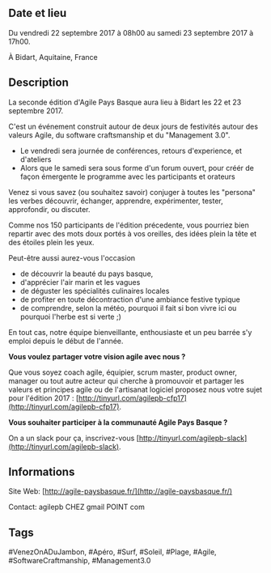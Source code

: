 ## Date et lieu

Du vendredi 22 septembre 2017 à 08h00 au samedi 23 septembre 2017 à 17h00.

À Bidart, Aquitaine, France

## Description
La seconde édition d'Agile Pays Basque aura lieu à Bidart les 22 et 23 septembre 2017.

C'est un événement construit autour de deux jours de festivités autour des valeurs Agile, du software craftsmanship et du "Management 3.0".
-   Le vendredi sera journée de conférences, retours d'experience, et d'ateliers
-   Alors que le samedi sera sous forme d'un forum ouvert, pour créér de façon émergente le programme avec les participants et orateurs

Venez si vous savez (ou souhaitez savoir) conjuger à toutes les "persona" les verbes découvrir, échanger, apprendre, expérimenter, tester, approfondir, ou discuter.

Comme nos 150 participants de l'édition précedente, vous pourriez bien repartir avec des mots doux portés à vos oreilles, des idées plein la tête et des étoiles plein les yeux.

Peut-être aussi aurez-vous l'occasion
- de découvrir la beauté du pays basque,
- d'apprécier l'air marin et les vagues
- de déguster les spécialités culinaires locales
- de profiter en toute décontraction d'une ambiance festive typique
- de comprendre, selon la météo, pourquoi il fait si bon vivre ici ou pourquoi l'herbe est si verte ;)

En tout cas, notre équipe bienveillante, enthousiaste et un peu barrée s'y emploi depuis le début de l'année.

**Vous voulez partager votre vision agile avec nous ?**

Que vous soyez coach agile, équipier, scrum master, product owner, manager ou tout autre acteur qui cherche à promouvoir et partager les valeurs et principes agile ou de l'artisanat logiciel proposez nous votre sujet pour l'édition 2017 : [http://tinyurl.com/agilepb-cfp17](http://tinyurl.com/agilepb-cfp17).

**Vous souhaiter participer à la communauté Agile Pays Basque ?**

On a un slack pour ça, inscrivez-vous [http://tinyurl.com/agilepb-slack](http://tinyurl.com/agilepb-slack).

## Informations

Site Web: [http://agile-paysbasque.fr/](http://agile-paysbasque.fr/)

Contact: agilepb CHEZ gmail POINT com

## Tags
#VenezOnADuJambon, #Apéro, #Surf, #Soleil, #Plage, #Agile, #SoftwareCraftmanship, #Management3.0
